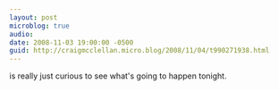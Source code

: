 ```yaml
---
layout: post
microblog: true
audio: 
date: 2008-11-03 19:00:00 -0500
guid: http://craigmcclellan.micro.blog/2008/11/04/t990271938.html
---
```

is really just curious to see what's going to happen tonight.
